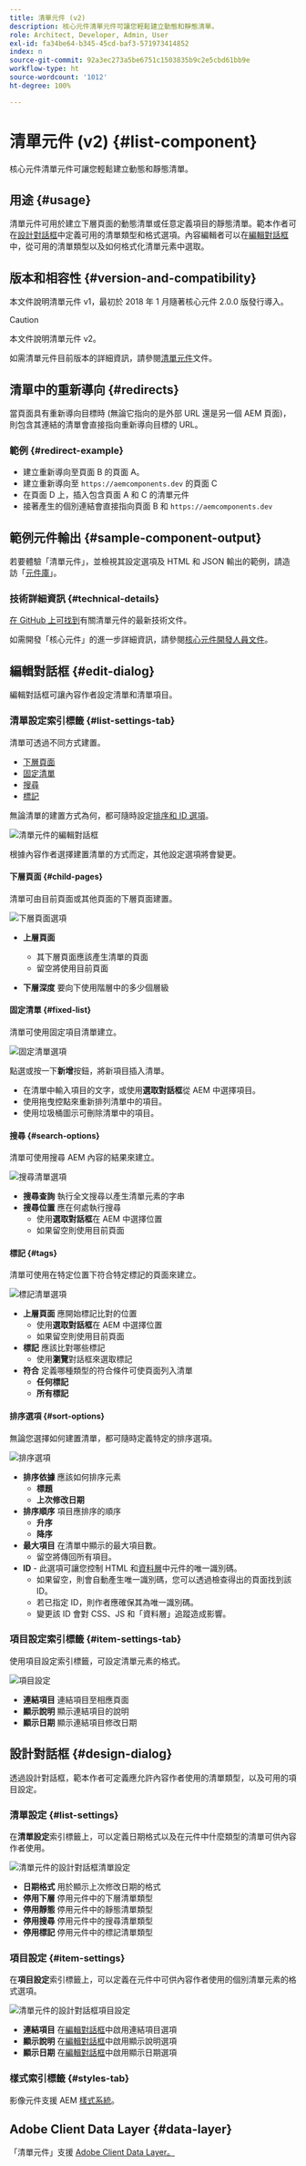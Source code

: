 ```yaml
---
title: 清單元件 (v2)
description: 核心元件清單元件可讓您輕鬆建立動態和靜態清單。
role: Architect, Developer, Admin, User
exl-id: fa34be64-b345-45cd-baf3-571973414852
index: n
source-git-commit: 92a3ec273a5be6751c1503835b9c2e5cbd61bb9e
workflow-type: ht
source-wordcount: '1012'
ht-degree: 100%

---
```



# 清單元件 (v2) {#list-component}

核心元件清單元件可讓您輕鬆建立動態和靜態清單。

## 用途 {#usage}

清單元件可用於建立下層頁面的動態清單或任意定義項目的靜態清單。範本作者可在[設計對話框](#design-dialog)中定義可用的清單類型和格式選項。內容編輯者可以在[編輯對話框](#edit-dialog)中，從可用的清單類型以及如何格式化清單元素中選取。

## 版本和相容性 {#version-and-compatibility}

本文件說明清單元件 v1，最初於 2018 年 1 月隨著核心元件 2.0.0 版發行導入。

>[!CAUTION]
>
>本文件說明清單元件 v2。
>
>如需清單元件目前版本的詳細資訊，請參閱[清單元件](/help/components/list.md)文件。

## 清單中的重新導向 {#redirects}

當頁面具有重新導向目標時 (無論它指向的是外部 URL 還是另一個 AEM 頁面)，則包含其連結的清單會直接指向重新導向目標的 URL。

### 範例 {#redirect-example}

* 建立重新導向至頁面 B 的頁面 A。
* 建立重新導向至 `https://aemcomponents.dev` 的頁面 C
* 在頁面 D 上，插入包含頁面 A 和 C 的清單元件
* 接著產生的個別連結會直接指向頁面 B 和 `https://aemcomponents.dev`

## 範例元件輸出 {#sample-component-output}

若要體驗「清單元件」，並檢視其設定選項及 HTML 和 JSON 輸出的範例，請造訪「[元件庫](https://adobe.com/go/aem_cmp_library_list)」。

### 技術詳細資訊 {#technical-details}

[在 GitHub 上可找到](https://adobe.com/go/aem_cmp_tech_list_v2)有關清單元件的最新技術文件。

如需開發「核心元件」的進一步詳細資訊，請參閱[核心元件開發人員文件](/help/developing/overview.md)。

## 編輯對話框 {#edit-dialog}

編輯對話框可讓內容作者設定清單和清單項目。

### 清單設定索引標籤 {#list-settings-tab}

清單可透過不同方式建置。

* [下層頁面](#child-pages)
* [固定清單](#fixed-list)
* [搜尋](#search-options)
* [標記](#tags)

無論清單的建置方式為何，都可隨時設定[排序和 ID 選項](#sort-options)。

![清單元件的編輯對話框](/help/assets/v2/list-edit.png)

根據內容作者選擇建置清單的方式而定，其他設定選項將會變更。

#### 下層頁面 {#child-pages}

清單可由目前頁面或其他頁面的下層頁面建置。

![下層頁面選項](/help/assets/v2/list-edit-child-pages.png)

* **上層頁面**
   * 其下層頁面應該產生清單的頁面
   * 留空將使用目前頁面

* **下層深度**
要向下使用階層中的多少個層級

#### 固定清單 {#fixed-list}

清單可使用固定項目清單建立。

![固定清單選項](/help/assets/v2/list-edit-fixed-list.png)

點選或按一下&#x200B;**新增**&#x200B;按鈕，將新項目插入清單。

* 在清單中輸入項目的文字，或使用&#x200B;**選取對話框**&#x200B;從 AEM 中選擇項目。
* 使用拖曳控點來重新排列清單中的項目。
* 使用垃圾桶圖示可刪除清單中的項目。

#### 搜尋 {#search-options}

清單可使用搜尋 AEM 內容的結果來建立。

![搜尋清單選項](/help/assets/v2/list-edit-search.png)

* **搜尋查詢**
執行全文搜尋以產生清單元素的字串
* **搜尋位置**
應在何處執行搜尋
   * 使用&#x200B;**選取對話框**&#x200B;在 AEM 中選擇位置
   * 如果留空則使用目前頁面

#### 標記 {#tags}

清單可使用在特定位置下符合特定標記的頁面來建立。

![標記清單選項](/help/assets/v2/list-edit-tags.png)

* **上層頁面**
應開始標記比對的位置
   * 使用&#x200B;**選取對話框**&#x200B;在 AEM 中選擇位置
   * 如果留空則使用目前頁面
* **標記**
應該比對哪些標記
   * 使用&#x200B;**瀏覽**&#x200B;對話框來選取標記
* **符合**
定義哪種類型的符合條件可使頁面列入清單
   * **任何標記**
   * **所有標記**

#### 排序選項 {#sort-options}

無論您選擇如何建置清單，都可隨時定義特定的排序選項。

![排序選項](/help/assets/v2/list-edit-sort-options.png)

* **排序依據**
應該如何排序元素
   * **標題**
   * **上次修改日期**
* **排序順序**
項目應排序的順序
   * **升序**
   * **降序**
* **最大項目**
在清單中顯示的最大項目數。
   * 留空將傳回所有項目。
* **ID** - 此選項可讓您控制 HTML 和[資料層](/help/developing/data-layer/overview.md)中元件的唯一識別碼。
   * 如果留空，則會自動產生唯一識別碼，您可以透過檢查得出的頁面找到該 ID。
   * 若已指定 ID，則作者應確保其為唯一識別碼。
   * 變更該 ID 會對 CSS、JS 和「資料層」追蹤造成影響。

### 項目設定索引標籤 {#item-settings-tab}

使用項目設定索引標籤，可設定清單元素的格式。

![項目設定](/help/assets/v2/list-edit-item-settings.png)

* **連結項目**
連結項目至相應頁面
* **顯示說明**
顯示連結項目的說明
* **顯示日期**
顯示連結項目修改日期

## 設計對話框 {#design-dialog}

透過設計對話框，範本作者可定義應允許內容作者使用的清單類型，以及可用的項目設定。

### 清單設定 {#list-settings}

在&#x200B;**清單設定**&#x200B;索引標籤上，可以定義日期格式以及在元件中什麼類型的清單可供內容作者使用。

![清單元件的設計對話框清單設定](/help/assets/v2/list-design-list-settings.png)

* **日期格式**
用於顯示上次修改日期的格式
* **停用下層**
停用元件中的下層清單類型
* **停用靜態**
停用元件中的靜態清單類型
* **停用搜尋**
停用元件中的搜尋清單類型
* **停用標記**
停用元件中的標記清單類型

### 項目設定 {#item-settings}

在&#x200B;**項目設定**&#x200B;索引標籤上，可以定義在元件中可供內容作者使用的個別清單元素的格式選項。

![清單元件的設計對話框項目設定](/help/assets/v2/list-design-item-settings.png)

* **連結項目**
在[編輯對話框](#edit-dialog)中啟用連結項目選項
* **顯示說明**
在[編輯對話框](#edit-dialog)中啟用顯示說明選項
* **顯示日期**
在[編輯對話框](#edit-dialog)中啟用顯示日期選項

### 樣式索引標籤 {#styles-tab}

影像元件支援 AEM [樣式系統](/help/get-started/authoring.md#component-styling)。

## Adobe Client Data Layer {#data-layer}

「清單元件」支援 [Adobe Client Data Layer。](/help/developing/data-layer/overview.md)
